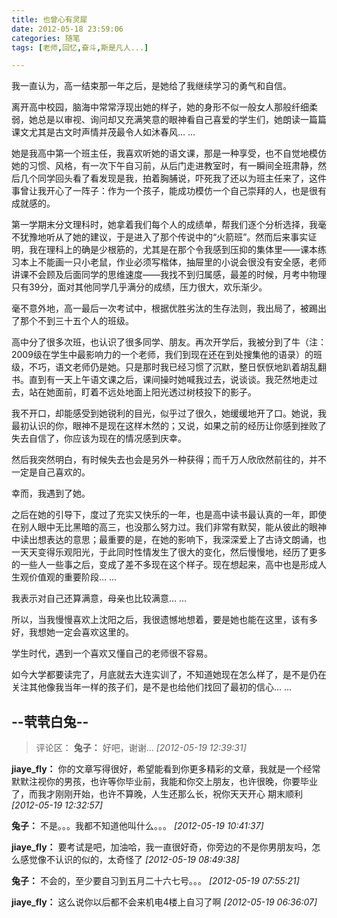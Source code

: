 ```yaml
---
title: 也曾心有灵犀
date: 2012-05-18 23:59:06
categories: 随笔
tags: [老师,回忆,奋斗,斯是凡人...]

---
```

我一直认为，高一结束那一年之后，是她给了我继续学习的勇气和自信。

离开高中校园，脑海中常常浮现出她的样子，她的身形不似一般女人那般纤细柔弱，她总是以审视、询问却又充满笑意的眼神看自己喜爱的学生们，她朗读一篇篇课文尤其是古文时声情并茂最令人如沐春风… …

她是我高中第一个班主任，我喜欢听她的语文课，那是一种享受，也不自觉地模仿她的习惯、风格，有一次下午自习前，从后门走进教室时，有一瞬间全班肃静，然后几个同学回头看了看发现是我，拍着胸脯说，吓死我了还以为班主任来了，这件事曾让我开心了一阵子：作为一个孩子，能成功模仿一个自己崇拜的人，也是很有成就感的。

第一学期末分文理科时，她拿着我们每个人的成绩单，帮我们逐个分析选择，我毫不犹豫地听从了她的建议，于是进入了那个传说中的“火箭班”。然而后来事实证明，我在理科上的确是少根筋的，尤其是在那个令我感到压抑的集体里——课本练习本上不能画一只小老鼠，作业必须写楷体，抽屉里的小说会很没有安全感，老师讲课不会顾及后面同学的思维速度——我找不到归属感，最差的时候，月考中物理只有39分，面对其他同学几乎满分的成绩，压力很大，欢乐渐少。

毫不意外地，高一最后一次考试中，根据优胜劣汰的生存法则，我出局了，被踢出了那个不到三十五个人的班级。

高中分了很多次班，也认识了很多同学、朋友。再次开学后，我被分到了牛（注：2009级在学生中最影响力的一个老师，我们到现在还在到处搜集他的语录）的班级，不巧，语文老师仍是她。只是那时我已经习惯了沉默，整日恹恹地趴着胡乱翻书。直到有一天上午语文课之后，课间操时她喊我过去，说谈谈。我茫然地走过去，站在她面前，盯着不远处地面上阳光透过树枝投下的影子。

我不开口，却能感受到她锐利的目光，似乎过了很久，她缓缓地开了口。她说，我最初认识的你，眼神不是现在这样木然的；又说，如果之前的经历让你感到挫败了失去自信了，你应该为现在的情况感到庆幸。

然后我突然明白，有时候失去也会是另外一种获得；而千万人欣欣然前往的，并不一定是自己喜欢的。

幸而，我遇到了她。

之后在她的引导下，度过了充实又快乐的一年，也是高中读书最认真的一年，即使在别人眼中无比黑暗的高三，也没那么努力过。我们非常有默契，能从彼此的眼神中读出想表达的意思；最重要的是，在她的影响下，我深深爱上了古诗文朗诵，也一天天变得乐观阳光，于此同时性情发生了很大的变化，然后慢慢地，经历了更多的一些人一些事之后，变成了差不多现在这个样子。现在想起来，高中也是形成人生观价值观的重要阶段… …

我表示对自己还算满意，母亲也比较满意… …

所以，当我慢慢喜欢上沈阳之后，我很遗憾地想着，要是她也能在这里，该有多好，我想她一定会喜欢这里的。

学生时代，遇到一个喜欢又懂自己的老师很不容易。

如今大学都要读完了，月底就去大连实训了，不知道她现在怎么样了，是不是仍在关注其他像我当年一样的孩子们，是不是也给他们找回了最初的信心… …

--茕茕白兔--
---
>评论区：
>**兔子：** 好吧，谢谢...  *[2012-05-19 12:39:31]*
>
**jiaye_fly：** 你的文章写得很好，希望能看到你更多精彩的文章，我就是一个经常默默注视你的男孩，也许等你毕业前，我能和你交上朋友，也许很晚，你要毕业了，而我才刚刚开始，也许不算晚，人生还那么长，祝你天天开心 期末顺利  *[2012-05-19 12:32:57]*
>
**兔子：** 不是。。。我都不知道他叫什么。。。  *[2012-05-19 10:41:37]*
>
**jiaye_fly：** 要考试是吧，加油哈，我一直很好奇，你旁边的不是你男朋友吗，怎么感觉像不认识的似的，太奇怪了  *[2012-05-19 08:49:38]*
>
**兔子：** 不会的，至少要自习到五月二十六七号。。。  *[2012-05-19 07:55:21]*
>
**jiaye_fly：** 这么说你以后都不会来机电4楼上自习了啊  *[2012-05-19 06:36:07]*
>
